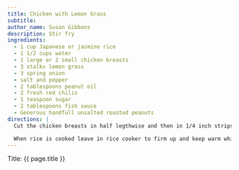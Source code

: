 ```yaml
---
title: Chicken with Lemon Grass
subtitle:
author_name: Susan Gibbons
description: Stir fry
ingredients:
  - 1 cup Japanese or jasmine rice
  - 1 1/2 cups water
  - 1 large or 2 small chicken breasts
  - 3 stalks lemon grass
  - 3 spring onion
  - salt and pepper
  - 2 tablespoons peanut oil
  - 2 fresh red chilis
  - 1 teaspoon sugar
  - 2 tablespoons fish sauce
  - Generous handfull unsalted roasted peanuts
directions: |
  Cut the chicken breasts in half legthwise and then in 1/4 inch strips across the grain. Place in non-metallic bowl. Cut the lemon grass in thin slices and pound in mortar and pestle to release aroma, add to chicken. Slice spring onions, including green parts and add to chicken. Season with salt and pepper. Allow to marinate while rice cooks in a rice cooker.

  When rice is cooked leave in rice cooker to firm up and keep warm while cooking chicken. In a wok heat the peanut oil until hot but not smoking. Add the chicken and marinade and stir fry until chicken turns white on outside. Add chilis and continue to cook until chicken is cooked through, about 5 to 10 minutes total. Add remaining ingredients, stir for a minute to amalgamate flavors and serve immediately over rice.
---
```


Title: {{ page.title }}
